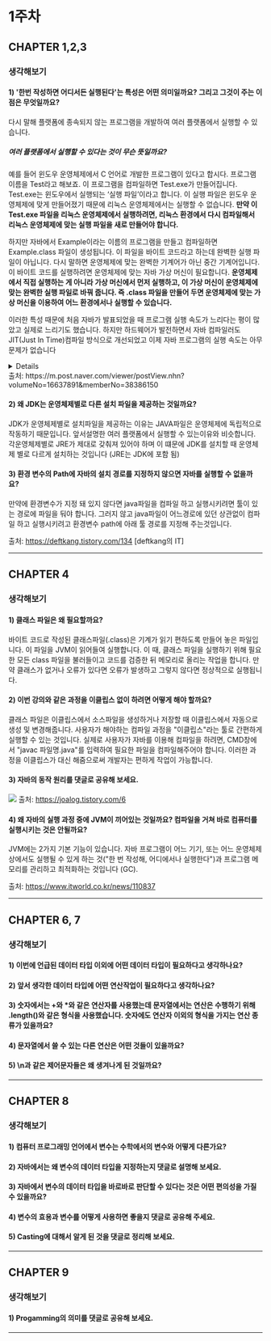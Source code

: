
# 1주차
## CHAPTER 1,2,3
### 생각해보기 
#### 1) '한번 작성하면 어디서든 실행된다'는 특성은 어떤 의미일까요? 그리고 그것이 주는 이점은 무엇일까요?
다시 말해 플랫폼에 종속되지 않는 프로그램을 개발하여 여러 플랫폼에서 실행할 수 있습니다.

##### 여러 플랫폼에서 실행할 수 있다는 것이 무슨 뜻일까요?
예를 들어 윈도우 운영체제에서 C 언어로 개발한 프로그램이 있다고 합시다. 프로그램 이름을 Test라고 해보죠. 이 프로그램을 컴파일하면 Test.exe가 만들어집니다. Test.exe는 윈도우에서 실행되는 ‘실행 파일’이라고 합니다. 이 실행 파일은 윈도우 운영체제에 맞게 만들어졌기 때문에 리눅스 운영체제에서는 실행할 수 없습니다. **만약 이 Test.exe 파일을 리눅스 운영체제에서 실행하려면, 리눅스 환경에서 다시 컴파일해서 리눅스 운영체제에 맞는 실행 파일을 새로 만들어야 합니다.**

하지만 자바에서 Example이라는 이름의 프로그램을 만들고 컴파일하면 Example.class 파일이 생성됩니다. 이 파일을 바이트 코드라고 하는데 완벽한 실행 파일이 아닙니다. 다시 말하면 운영체제에 맞는 완벽한 기계어가 아닌 중간 기계어입니다. 이 바이트 코드를 실행하려면 운영체제에 맞는 자바 가상 머신이 필요합니다. **운영체제에서 직접 실행하는 게 아니라 가상 머신에서 먼저 실행하고, 이 가상 머신이 운영체제에 맞는 완벽한 실행 파일로 바꿔 줍니다. 즉 .class 파일을 만들어 두면 운영체제에 맞는 가상 머신을 이용하여 어느 환경에서나 실행할 수 있습니다.**

이러한 특성 때문에 처음 자바가 발표되었을 때 프로그램 실행 속도가 느리다는 평이 많았고 실제로 느리기도 했습니다. 하지만 하드웨어가 발전하면서 자바 컴파일러도 JIT(Just In Time)컴파일 방식으로 개선되었고 이제 자바 프로그램의 실행 속도는 아무 문제가 없습니다
<details>

###### 자바 가상 머신과 JIT 컴파일러가 무엇인가요?
자바 가상 머신(Java Virtual Machine; JVM)은 자바 프로그램 실행 환경을 만들어 주는 소프트웨어입니다. 자바 코드를 컴파일하여 .class 바이트 코드로 만들면 이 코드가 자바 가상 머신 환경에서 실행됩니다. 현재 사용하는 컴퓨터의 운영체제에 맞는 자바 실행 환경(Java Runtime Environment; JRE)이 설치되어 있다면 자바 가상 머신이 설치되어 있는 것입니다.

JIT(Just In Time) 컴파일러는 실행 시점에 기계어 코드를 생성하는데, 같은 코드가 반복되면 매번 기계어코드를 새로 생성하지 않고 이전에 만든 기계어를 재사용합니다. 또한 JIT 컴파일러는 운영체제에 맞게 바이트 실행 코드로 한 번에 변환하여 실행하기 때문에 이전의 자바 해석기(Java interpreter) 방식보다 성능이 10~20배 좋습니다.
</details>
출처: https://m.post.naver.com/viewer/postView.nhn?volumeNo=16637891&memberNo=38386150



#### 2) 왜 JDK는 운영체제별로 다른 설치 파일을 제공하는 것일까요?
JDK가 운영체제별로 설치파일을 제공하는 이유는 JAVA파일은 운영체제에 독립적으로 작동하기 때문입니다. 앞서설명한 여러 플랫폼에서 실행할 수 있는이유와 비슷합니다. 각운영체제별로 JRE가 제대로 갖춰져 있어야 하며 이 떄문에 JDK를 설치할 때 운영체제 별로 다르게 설치하는 것입니다 (JRE는 JDK에 포함 됨)

#### 3) 환경 변수의 Path에 자바의 설치 경로를 지정하지 않으면 자바를 실행할 수 없을까요?
만약에 환경변수가 지정 돼 있지 않다면 java파일을 컴파일 하고 실행시키려면 툴이 있는 경로에 파일을 둬야 합니다.
그러지 않고 java파일이 어느경로에 있던 상관없이 컴파일 하고 실행시키려고 환경변수 path에 아래 툴 경로를 지정해 주는것입니다.


출처: https://deftkang.tistory.com/134 [deftkang의 IT]
___
## CHAPTER 4
### 생각해보기 
#### 1) 클래스 파일은 왜 필요할까요?
바이트 코드로 작성된 클래스파일(.class)은 기계가 읽기 편하도록 만들어 놓은 파일입니다. 이 파일을 JVM이 읽어들여 실행합니다. 이 때, 클래스 파일을 실행하기 위해 필요한 모든 class 파일을 불러들이고 코드를 검증한 뒤 메모리로 올리는 작업을 합니다. 만약 클래스가 없거나 오류가 있다면 오류가 발생하고 그렇지 않다면 정상적으로 실행됩니다. 

#### 2) 이번 강의와 같은 과정을 이클립스 없이 하려면 어떻게 해야 할까요?
클래스 파일은 이클립스에서 소스파일을 생성하거나 저장할 때 이클립스에서 자동으로 생성 및 변경해줍니다. 사용자가 해야하는 컴파일 과정을 "이클립스"라는 툴로 간편하게 실행할 수 있는 것입니다. 실제로 사용자가 자바를 이용해 컴파일을 하려면, CMD창에서 "javac 파일명.java"를 입력하여 필요한 파일을 컴파일해주어야 합니다. 이러한 과정을 이클립스가 대신 해줌으로써 개발자는 편하게 작업이 가능합니다.

#### 3) 자바의 동작 원리를 댓글로 공유해 보세요.
![](https://img1.daumcdn.net/thumb/R1280x0/?scode=mtistory2&fname=https%3A%2F%2Fblog.kakaocdn.net%2Fdn%2FqyHYy%2FbtqwIYEfnAA%2FYXgx06VMfek6LCD7FlAJV0%2Fimg.png)
출처: https://joalog.tistory.com/6

#### 4) 왜 자바의 실행 과정 중에 JVM이 끼어있는 것일까요? 컴파일을 거쳐 바로 컴퓨터를 실행시키는 것은 안될까요?
JVM에는 2가지 기본 기능이 있습니다. 자바 프로그램이 어느 기기, 또는 어느 운영체제 상에서도 실행될 수 있게 하는 것("한 번 작성해, 어디에서나 실행한다")과 프로그램 메모리를 관리하고 최적화하는 것입니다 (GC). 


출처: https://www.itworld.co.kr/news/110837
___
## CHAPTER 6, 7
### 생각해보기 
#### 1) 이번에 언급된 데이터 타입 이외에 어떤 데이터 타입이 필요하다고 생각하나요?

#### 2) 앞서 생각한 데이터 타입에 어떤 연산작업이 필요하다고 생각하나요?

#### 3) 숫자에서는 +와 *와 같은 연산자를 사용했는데 문자열에서는 연산은 수행하기 위해 .length()와 같은 형식을 사용했습니다. 숫자에도 연산자 이외의 형식을 가지는 연산 종류가 있을까요?

#### 4) 문자열에서 쓸 수 있는 다른 연산은 어떤 것들이 있을까요?

#### 5) \n과 같은 제어문자들은 왜 생겨나게 된 것일까요?
___
## CHAPTER 8
### 생각해보기 
#### 1) 컴퓨터 프로그래밍 언어에서 변수는 수학에서의 변수와 어떻게 다른가요?

#### 2) 자바에서는 왜 변수의 데이터 타입을 지정하는지 댓글로 설명해 보세요.

#### 3) 자바에서 변수의 데이터 타입을 바로바로 판단할 수 있다는 것은 어떤 편의성을 가질 수 있을까요?

#### 4) 변수의 효용과 변수를 어떻게 사용하면 좋을지 댓글로 공유해 주세요.

#### 5) Casting에 대해서 알게 된 것을 댓글로 정리해 보세요.
___
## CHAPTER 9
### 생각해보기 
#### 1) Progamming의 의미를 댓글로 공유해 보세요.
___

